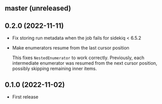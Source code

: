 ## master (unreleased)

## 0.2.0 (2022-11-11)

- Fix storing run metadata when the job fails for sidekiq < 6.5.2

- Make enumerators resume from the last cursor position

  This fixes `NestedEnumerator` to work correctly. Previously, each intermediate enumerator
  was resumed from the next cursor position, possibly skipping remaining inner items.

## 0.1.0 (2022-11-02)

- First release
